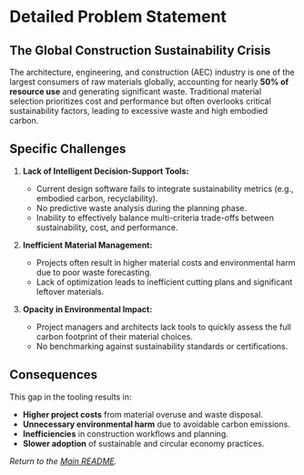 # Detailed Problem Statement

## The Global Construction Sustainability Crisis

The architecture, engineering, and construction (AEC) industry is one of the largest consumers of raw materials globally, accounting for nearly **50% of resource use** and generating significant waste. Traditional material selection prioritizes cost and performance but often overlooks critical sustainability factors, leading to excessive waste and high embodied carbon.

## Specific Challenges

1.  **Lack of Intelligent Decision-Support Tools:**
    *   Current design software fails to integrate sustainability metrics (e.g., embodied carbon, recyclability).
    *   No predictive waste analysis during the planning phase.
    *   Inability to effectively balance multi-criteria trade-offs between sustainability, cost, and performance.

2.  **Inefficient Material Management:**
    *   Projects often result in higher material costs and environmental harm due to poor waste forecasting.
    *   Lack of optimization leads to inefficient cutting plans and significant leftover materials.

3.  **Opacity in Environmental Impact:**
    *   Project managers and architects lack tools to quickly assess the full carbon footprint of their material choices.
    *   No benchmarking against sustainability standards or certifications.

## Consequences

This gap in the tooling results in:
*   **Higher project costs** from material overuse and waste disposal.
*   **Unnecessary environmental harm** due to avoidable carbon emissions.
*   **Inefficiencies** in construction workflows and planning.
*   **Slower adoption** of sustainable and circular economy practices.

*Return to the [Main README](README.md).*
